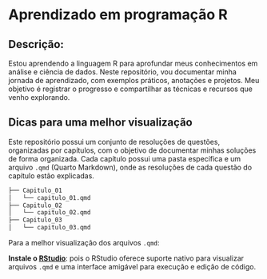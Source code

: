 # Aprendizado em programação R
## Descrição:
Estou aprendendo a linguagem R para aprofundar meus conhecimentos em análise e ciência de dados. Neste repositório, vou documentar minha jornada de aprendizado, com exemplos práticos, anotações e projetos. Meu objetivo é registrar o progresso e compartilhar as técnicas e recursos que venho explorando.
## Dicas para uma melhor visualização
Este repositório possui um conjunto de resoluções de questões, organizadas por capítulos, com o objetivo de documentar minhas soluções de forma organizada. Cada capítulo possui uma pasta específica e um arquivo `.qmd` (Quarto Markdown), onde as resoluções de cada questão do capítulo estão explicadas.
```R para ciência de dados
├── Capitulo_01
│   └── capitulo_01.qmd
├── Capitulo_02
│   └── capitulo_02.qmd
├── Capitulo_03
│   └── capitulo_03.qmd
```
Para a melhor visualização dos arquivos `.qmd`:

**Instale o [RStudio](https://www.rstudio.com/)**:  pois o RStudio oferece suporte nativo para visualizar arquivos `.qmd` e uma interface amigável para execução e edição de código.


